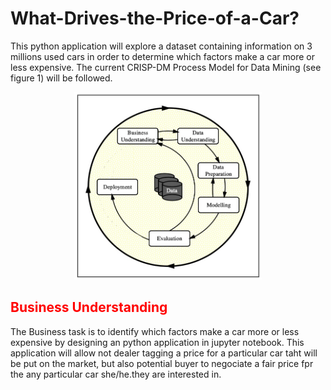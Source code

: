 # What-Drives-the-Price-of-a-Car?
This python application will explore a dataset containing information on 3 millions used cars in order to determine which factors make a car more or less expensive. The current CRISP-DM Process Model for Data Mining (see figure 1) will be followed.

<p align="center">
<img src="images/Figure1_CRISP_DM_Model.jpeg" width="300px" height="300px">
</p>



<h2 style="color:red;">Business Understanding</h2>
The Business task is to identify which factors make a car more or less expensive by designing an python application in jupyter notebook. This application will allow not dealer tagging a price for a particular car taht will be put on the market, but also potential buyer to negociate a fair price fpr the any particular car she/he.they are interested in.
